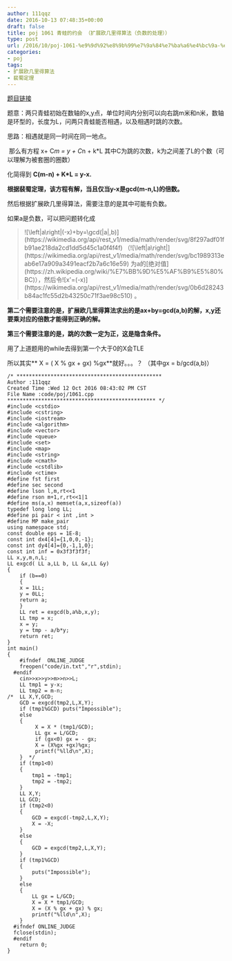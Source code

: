 ```yaml
---
author: 111qqz
date: 2016-10-13 07:48:35+00:00
draft: false
title: poj 1061 青蛙的约会 （扩展欧几里得算法（负数的处理））
type: post
url: /2016/10/poj-1061-%e9%9d%92%e8%9b%99%e7%9a%84%e7%ba%a6%e4%bc%9a-%ef%bc%88%e6%89%a9%e5%b1%95%e6%ac%a7%e5%87%a0%e9%87%8c%e5%be%97%e7%ae%97%e6%b3%95%ef%bc%88%e8%b4%9f%e6%95%b0%e7%9a%84%e5%a4%84%e7%90%86%ef%bc%89/
categories:
- poj
tags:
- 扩展欧几里得算法
- 裴蜀定理
---
```








[题目链接](http://poj.org/problem?id=1061)


题意：两只青蛙初始在数轴的x,y点，单位时间内分别可以向右跳m米和n米，数轴是环型的，长度为L，问两只青蛙能否相遇，以及相遇时跳的次数。




思路：相遇就是同一时间在同一地点。




 那么有方程 x+ C*m = y + C*n + k*L 其中C为跳的次数，k为之间差了L的个数（可以理解为被套圈的圈数）




化简得到 **C(m-n) + K*L = y-x.**




**根据裴蜀定理，该方程有解，当且仅当y-x是gcd(m-n,L)的倍数。**




然后根据扩展欧几里得算法，需要注意的是其中可能有负数。


如果a是负数，可以把问题转化成


<blockquote>![\left|a\right|(-x)+by=\gcd(|a|,b)](https://wikimedia.org/api/rest_v1/media/math/render/svg/8f297adf01fb91ae218da2cd1dd5d45c1a0f4f4f)
（![\left|a\right|](https://wikimedia.org/api/rest_v1/media/math/render/svg/bc1989313eab6e17a909a3491eacf2b7a6c16e59)
为a的[绝对值](https://zh.wikipedia.org/wiki/%E7%BB%9D%E5%AF%B9%E5%80%BC)），然后令![x'=(-x)](https://wikimedia.org/api/rest_v1/media/math/render/svg/0b6d28243b84ac1fc55d2b43250c71f3ae98c510)
。</blockquote>


**第二个需要注意的是，扩展欧几里得算法求出的是ax+by=gcd(a,b)的解，x,y还要乘对应的倍数才能得到正确的解。**

**第三个需要注意的是，跳的次数一定为正，这是隐含条件。**

用了上道题用的while去得到第一个大于0的X会TLE

所以其实** X = ( X % gx + gx) %gx**就好。。。？ （其中gx = b/gcd(a,b)）

    
    /* ***********************************************
    Author :111qqz
    Created Time :Wed 12 Oct 2016 08:43:02 PM CST
    File Name :code/poj/1061.cpp
    ************************************************ */
    #include <cstdio>
    #include <cstring>
    #include <iostream>
    #include <algorithm>
    #include <vector>
    #include <queue>
    #include <set>
    #include <map>
    #include <string>
    #include <cmath>
    #include <cstdlib>
    #include <ctime>
    #define fst first
    #define sec second
    #define lson l,m,rt<<1
    #define rson m+1,r,rt<<1|1
    #define ms(a,x) memset(a,x,sizeof(a))
    typedef long long LL;
    #define pi pair < int ,int >
    #define MP make_pair
    using namespace std;
    const double eps = 1E-8;
    const int dx4[4]={1,0,0,-1};
    const int dy4[4]={0,-1,1,0};
    const int inf = 0x3f3f3f3f;
    LL x,y,m,n,L;
    LL exgcd( LL a,LL b, LL &x,LL &y)
    {
        if (b==0)
        {
    	x = 1LL;
    	y = 0LL;
    	return a;
        }
        LL ret = exgcd(b,a%b,x,y);
        LL tmp = x;
        x = y;
        y = tmp - a/b*y;
        return ret;
    }
    int main()
    {
    	#ifndef  ONLINE_JUDGE 
    	freopen("code/in.txt","r",stdin);
      #endif
    	cin>>x>>y>>m>>n>>L;
    	LL tmp1 = y-x;
    	LL tmp2 = m-n;
    /*	LL X,Y,GCD;
    	GCD = exgcd(tmp2,L,X,Y);
    	if (tmp1%GCD) puts("Impossible");
    	else
    	{
    	     X = X * (tmp1/GCD);
    	     LL gx = L/GCD;
    	     if (gx<0) gx = - gx;
    	     X = (X%gx +gx)%gx;
    	     printf("%lld\n",X);
    	}  */
    	if (tmp1<0)
    	{
    	    tmp1 = -tmp1;
    	    tmp2 = -tmp2;
    	}
    	LL X,Y;
    	LL GCD;
    	if (tmp2<0)
    	{
    	    GCD = exgcd(-tmp2,L,X,Y);
    	    X = -X;
    	}
    	else
    	{
    	    GCD = exgcd(tmp2,L,X,Y);
    	}
    	if (tmp1%GCD)
    	{
    	    puts("Impossible");
    	}
    	else
    	{
    	    LL gx = L/GCD;
    	    X = X * tmp1/GCD;
    	    X = (X % gx + gx) % gx;
    	    printf("%lld\n",X);
    	}
      #ifndef ONLINE_JUDGE  
      fclose(stdin);
      #endif
        return 0;
    }
    












